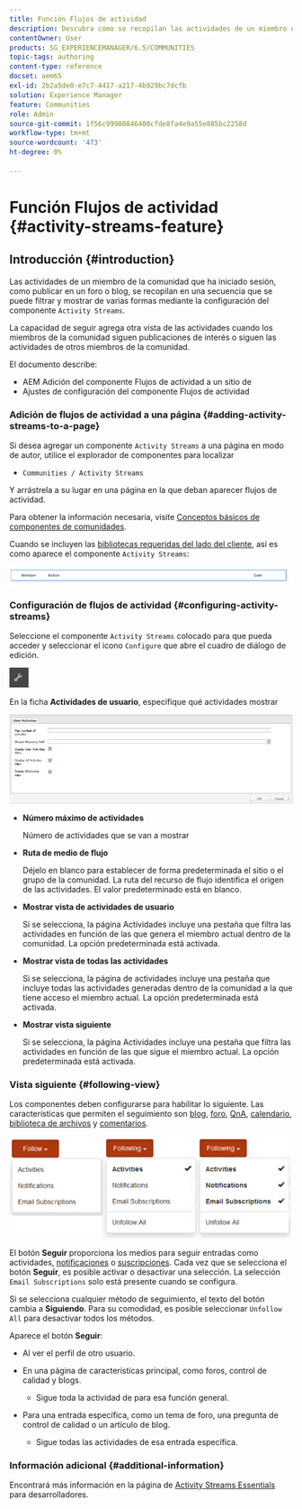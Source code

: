 ```yaml
---
title: Función Flujos de actividad
description: Descubra cómo se recopilan las actividades de un miembro de la comunidad conectado en un flujo que puede filtrar y mostrar a través del componente Flujos de actividad.
contentOwner: User
products: SG_EXPERIENCEMANAGER/6.5/COMMUNITIES
topic-tags: authoring
content-type: reference
docset: aem65
exl-id: 2b2a5de0-e7c7-4417-a217-4b929bc7dcfb
solution: Experience Manager
feature: Communities
role: Admin
source-git-commit: 1f56c99980846400cfde8fa4e9a55e885bc2258d
workflow-type: tm+mt
source-wordcount: '473'
ht-degree: 0%

---
```


# Función Flujos de actividad {#activity-streams-feature}

## Introducción {#introduction}

Las actividades de un miembro de la comunidad que ha iniciado sesión, como publicar en un foro o blog, se recopilan en una secuencia que se puede filtrar y mostrar de varias formas mediante la configuración del componente `Activity Streams`.

La capacidad de seguir agrega otra vista de las actividades cuando los miembros de la comunidad siguen publicaciones de interés o siguen las actividades de otros miembros de la comunidad.

El documento describe:

* AEM Adición del componente Flujos de actividad a un sitio de
* Ajustes de configuración del componente Flujos de actividad

### Adición de flujos de actividad a una página {#adding-activity-streams-to-a-page}

Si desea agregar un componente `Activity Streams` a una página en modo de autor, utilice el explorador de componentes para localizar

* `Communities / Activity Streams`

Y arrástrela a su lugar en una página en la que deban aparecer flujos de actividad.

Para obtener la información necesaria, visite [Conceptos básicos de componentes de comunidades](/help/communities/basics.md).

Cuando se incluyen las [bibliotecas requeridas del lado del cliente](/help/communities/essentials-activities.md#essentials-for-client-side), así es como aparece el componente `Activity Streams`:

![flujos de actividad](assets/activity-component.png)

### Configuración de flujos de actividad {#configuring-activity-streams}

Seleccione el componente `Activity Streams` colocado para que pueda acceder y seleccionar el icono `Configure` que abre el cuadro de diálogo de edición.

![configurar](assets/configure-new.png)

En la ficha **Actividades de usuario**, especifique qué actividades mostrar

![actividades de usuario](assets/user-activities.png)

* **Número máximo de actividades**

  Número de actividades que se van a mostrar

* **Ruta de medio de flujo**

  Déjelo en blanco para establecer de forma predeterminada el sitio o el grupo de la comunidad. La ruta del recurso de flujo identifica el origen de las actividades. El valor predeterminado está en blanco.

* **Mostrar vista de actividades de usuario**

  Si se selecciona, la página Actividades incluye una pestaña que filtra las actividades en función de las que genera el miembro actual dentro de la comunidad. La opción predeterminada está activada.

* **Mostrar vista de todas las actividades**

  Si se selecciona, la página de actividades incluye una pestaña que incluye todas las actividades generadas dentro de la comunidad a la que tiene acceso el miembro actual. La opción predeterminada está activada.

* **Mostrar vista siguiente**

  Si se selecciona, la página Actividades incluye una pestaña que filtra las actividades en función de las que sigue el miembro actual. La opción predeterminada está activada.

### Vista siguiente {#following-view}

Los componentes deben configurarse para habilitar lo siguiente. Las características que permiten el seguimiento son [blog](/help/communities/blog-feature.md), [foro](/help/communities/forum.md), [QnA](/help/communities/working-with-qna.md), [calendario](/help/communities/calendar.md), [biblioteca de archivos](/help/communities/file-library.md) y [comentarios](/help/communities/comments.md).

![vista siguiente](assets/following-activities.png)

El botón **Seguir** proporciona los medios para seguir entradas como actividades, [notificaciones](/help/communities/notifications.md) o [suscripciones](/help/communities/subscriptions.md). Cada vez que se selecciona el botón **Seguir**, es posible activar o desactivar una selección. La selección `Email Subscriptions` solo está presente cuando se configura.

Si se selecciona cualquier método de seguimiento, el texto del botón cambia a **Siguiendo**. Para su comodidad, es posible seleccionar `Unfollow All` para desactivar todos los métodos.

Aparece el botón **Seguir**:

* Al ver el perfil de otro usuario.
* En una página de características principal, como foros, control de calidad y blogs.

   * Sigue toda la actividad de para esa función general.

* Para una entrada específica, como un tema de foro, una pregunta de control de calidad o un artículo de blog.

   * Sigue todas las actividades de esa entrada específica.

### Información adicional {#additional-information}

Encontrará más información en la página de [Activity Streams Essentials](/help/communities/essentials-activities.md) para desarrolladores.
